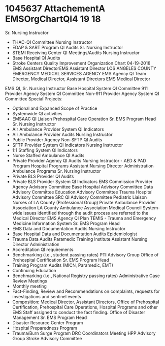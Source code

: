# 1045637 AttachementA EMSOrgChartQI4 19 18

Sr. Nursing Instructor
- THAC-QI Committee
   Nursing Instructor
- EDAP & SART Program QI Audits
Sr. Nursing Instructor
- STEMI Receiving Center QI Meetings/Audits
Nursing Instructor
- Base Hospital QI Audits
- Stroke Centers 
Quality Improvement Organization Chart
04-19-2018
EMS Assistant DirectorEMS Assistant Director
LOS ANGELES COUNTY EMERGENCY MEDICAL SERVICES AGENCY
EMS Agency QI Team
Director, Medical Director, Assistant Directors
EMS Medical Director
 
EMS QI, Sr. Nursing Instructor
Base Hospital System QI Committee
911 Provider Agency System QI Committee
Non-911 Provider Agency System QI 
Committee
Special Projects:
- Optional and Expanced Scope of 
Practice
- Systemwide QI activities
- EMSAAC QI Liaison
Prehospital Care Operation
Sr. EMS Program Head
Sr. Nursing Instructor
- Air Ambulance Provider System QI Indicators
- Air Ambulance Provider Audits
 Nursing Instructor
- Public Provider Agency Non-SFTP QI Audits
- SFTP Provider System QI Indicators 
Nursing Instructor
- 1:1 Staffing System QI Indicators
- Nurse Staffed Ambulance QI Audits
- Private Provider Agency QI Audits
Nursing Instructor 
       - AED & PAD Program 
Hospital Programs
Assistant Nursing Director Administration
Ambulance Programs
Sr. Nursing Instructor
- Private BLS Provider QI Audits
- Private BLS Provider System QI Indicators
EMS Commission
Provider Agency Advisory Committee
Base Hospital Advisory Committee
Data Advisory Committee
Education Advisory Committee
Trauma Hospital Advisory Committee
SRC QI Advisory Committee
Pediatric Liaison Nurses of LA County
(Professional Group)
Private Ambulance Provider Association
LA County Ambulance Association
Medical Council
System-wide issues identified through the audit 
process are referred to the Medical Director
EMS Agency QI Plan
TEMIS - Trauma and Emergency Medicine 
Information System
Sr. EMS Program Head
- EMS Data and Documentation Audits
Nursing Instructor
- Base Hospital Data and Documentation Audits
Epidemiologist
- Trauma Data Audits
Paramedic Training Institute
Assistant Nursing Director Administration
- Accreditation QI requirements
- Benchmarking (i.e., student passing rates)
PTI Advisory Group
Office of Prehospital Certification
Sr. EMS Program Head
- Training Program Audits
  (MICN, Paramedic, EMT)
- Continuing Education 
- Benchmarking (i.e., National Registry 
      passing rates)
Administrative Case Review Meetings
- Monthly meeting
- Fact-Finding, Review and 
Recommendations on complaints, 
requests for investigations and sentinel 
events
- Composition: Medical Director, Assistant 
Directors, Office of Prehospital 
Certification, Prehospital Care 
Operations, Hospital Programs and other 
EMS Staff assigned to conduct the fact 
finding.
Office of Disaster Management
Sr. EMS Program Head
- Disaster Resource Center Program
- Hospital Preparedness Program
- Trauma/Burn Surge Program
DRC Coordinators Meeting
HPP Advisory Group
Stroke Advisory Committee
